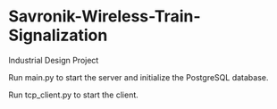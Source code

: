 # Savronik-Wireless-Train-Signalization
Industrial Design Project

Run main.py to start the server and initialize the PostgreSQL database.

Run tcp_client.py to start the client.
